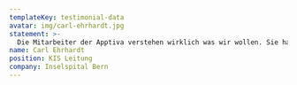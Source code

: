 ```yaml
---
templateKey: testimonial-data
avatar: img/carl-ehrhardt.jpg
statement: >-
  Die Mitarbeiter der Apptiva verstehen wirklich was wir wollen. Sie haben aufgezeigt, wie technisch herausfordernde Anforderungen zusammen mit unserem System entwickelt werden können.
name: Carl Ehrhardt
position: KIS Leitung
company: Inselspital Bern
---
```

